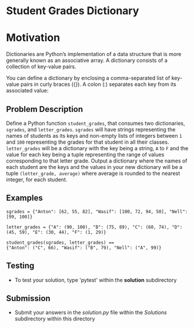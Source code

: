# Student Grades Dictionary 

# Motivation
Dictionaries are Python’s implementation of a data structure that is more generally known as an associative array. A dictionary consists of a collection of key-value pairs.

You can define a dictionary by enclosing a comma-separated list of key-value pairs in curly braces ({}). A colon (:) separates each key from its associated value:

## Problem Description 
Define a Python function `student_grades`, that consumes two dictionaries, `sgrades`, and `letter_grades`. `sgrades` will have strings representing the names of students as its keys and non-empty lists of integers between `1` and `100` representing the grades for that student in all their classes. `letter_grades` will be a dictionary with the key being a string, `A` to `F` and the value for each key being a tuple representing the range of values corresponding to that letter grade. Output a dictionary where the names of each student are the keys and the values in your new dictionary will be a tuple `(letter_grade, average)` where average is rounded to the nearest integer, for each student.


## Examples
```
sgrades = {"Anton": [62, 55, 82], "Wasif": [100, 72, 94, 50], "Nell": [99, 100]}

letter_grades = {"A": (90, 100), "B": (75, 89), "C": (60, 74), "D": (45, 59), "E": (30, 44), "F": (1, 29)}

student_grades(sgrades, letter_grades) == 
{"Anton": ("C", 66), "Wasif": ("B", 79), "Nell": ("A", 99)}
```

## Testing
* To test your solution, type 'pytest' within the **solution** subdirectory

## Submission
* Submit your answers in the *solution.py* file within the *Solutions* subdirectory within this directory
